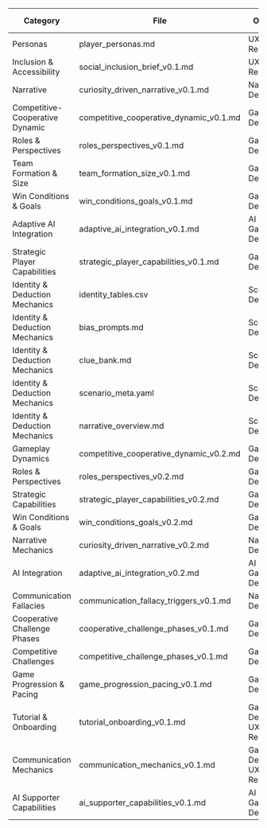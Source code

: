 | Category | File | Owner | Last Updated |
|----------|------|-------|--------------|
| Personas | player_personas.md | UX Research | 2025-07-01 |
| Inclusion & Accessibility | social_inclusion_brief_v0.1.md | UX Research | 2025-07-01 |
| Narrative| curiosity_driven_narrative_v0.1.md | Narrative Design | 2025-07-01 |
| Competitive-Cooperative Dynamic | competitive_cooperative_dynamic_v0.1.md | Game Design | 2025-07-01 |
| Roles & Perspectives | roles_perspectives_v0.1.md | Game Design | 2025-07-01 |
| Team Formation & Size | team_formation_size_v0.1.md | Game Design | 2025-07-01 |
| Win Conditions & Goals | win_conditions_goals_v0.1.md | Game Design | 2025-07-01 |
| Adaptive AI Integration | adaptive_ai_integration_v0.1.md | AI & Game Design | 2025-07-01 |
| Strategic Player Capabilities | strategic_player_capabilities_v0.1.md | Game Design | 2025-07-01 |
| Identity & Deduction Mechanics| identity_tables.csv                        | Scenario Design | 2025-07-01   |
| Identity & Deduction Mechanics| bias_prompts.md                            | Scenario Design | 2025-07-01   |
| Identity & Deduction Mechanics| clue_bank.md                               | Scenario Design | 2025-07-01   |
| Identity & Deduction Mechanics| scenario_meta.yaml                         | Scenario Design | 2025-07-01   |
| Identity & Deduction Mechanics| narrative_overview.md                      | Scenario Design | 2025-07-01   |
| Gameplay Dynamics              | competitive_cooperative_dynamic_v0.2.md   | Game Design     | 2025-07-01   |
| Roles & Perspectives           | roles_perspectives_v0.2.md                | Game Design     | 2025-07-01   |
| Strategic Capabilities         | strategic_player_capabilities_v0.2.md     | Game Design     | 2025-07-01   |
| Win Conditions & Goals         | win_conditions_goals_v0.2.md              | Game Design     | 2025-07-01   |
| Narrative Mechanics            | curiosity_driven_narrative_v0.2.md        | Narrative Design| 2025-07-01   |
| AI Integration                 | adaptive_ai_integration_v0.2.md           | AI & Game Design| 2025-07-01   |
| Communication Fallacies        | communication_fallacy_triggers_v0.1.md    | Narrative Design| 2025-07-01   |
| Cooperative Challenge Phases   | cooperative_challenge_phases_v0.1.md      | Game Design | 2025-07-01   |
| Competitive Challenges         | competitive_challenge_phases_v0.1.md      | Game Design | 2025-07-01   |
| Game Progression & Pacing      | game_progression_pacing_v0.1.md           | Game Design | 2025-07-01   |
| Tutorial & Onboarding          | tutorial_onboarding_v0.1.md | Game Design & UX Research |2025-07-01   |
| Communication Mechanics        | communication_mechanics_v0.1.md | Game Design & UX Research | 2025-07-01   |
| AI Supporter Capabilities      | ai_supporter_capabilities_v0.1.md | AI & Game Design |2025-07-01   |



